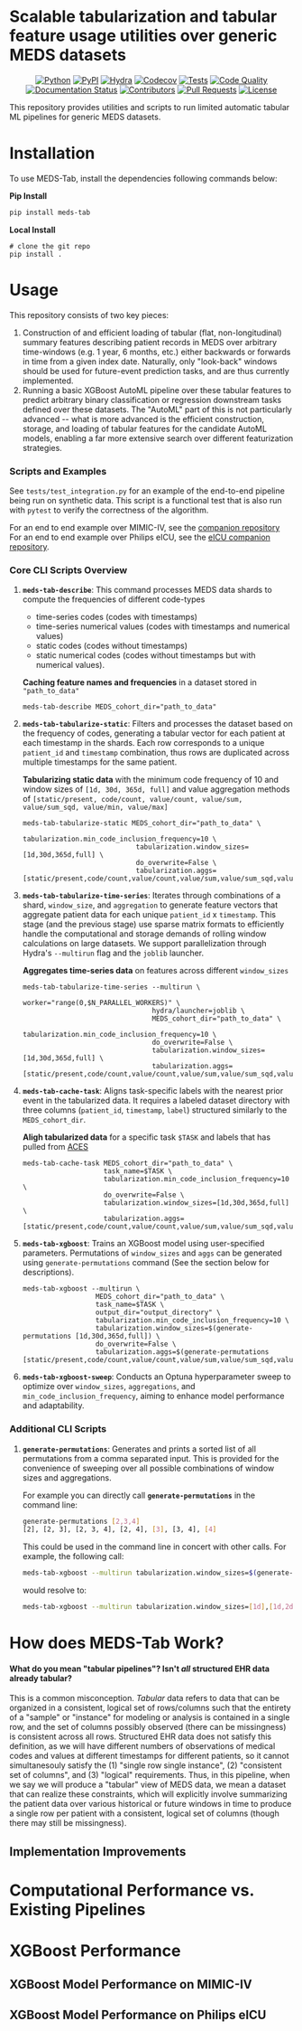 # Scalable tabularization and tabular feature usage utilities over generic MEDS datasets

<p align="center">
  <a href="https://www.python.org/downloads/release/python-3100/"><img alt="Python" src="https://img.shields.io/badge/-Python_3.12+-blue?logo=python&logoColor=white"></a>
  <a href="https://pypi.org/project/meds-tab/"><img alt="PyPI" src="https://img.shields.io/badge/PyPI-v0.2.5-orange?logoColor=orange"></a>
  <a href="https://hydra.cc/"><img alt="Hydra" src="https://img.shields.io/badge/Config-Hydra_1.3-89b8cd"></a>
  <a href="https://codecov.io/gh/mmcdermott/MEDS_Tabular_AutoML"><img alt="Codecov" src="https://codecov.io/gh/mmcdermott/MEDS_Tabular_AutoML/graph/badge.svg?token=6GD05EDQ39"></a>
  <a href="https://github.com/mmcdermott/MEDS_Tabular_AutoML/actions/workflows/tests.yaml"><img alt="Tests" src="https://github.com/mmcdermott/MEDS_Tabular_AutoML/actions/workflows/tests.yaml/badge.svg"></a>
  <a href="https://github.com/mmcdermott/MEDS_Tabular_AutoML/actions/workflows/code-quality-main.yaml"><img alt="Code Quality" src="https://github.com/mmcdermott/MEDS_Tabular_AutoML/actions/workflows/code-quality-main.yaml/badge.svg"></a>
  <a href='https://meds-tab.readthedocs.io/en/latest/?badge=latest'><img src='https://readthedocs.org/projects/meds-tab/badge/?version=latest' alt='Documentation Status' /></a>
  <a href="https://github.com/mmcdermott/MEDS_Tabular_AutoML/graphs/contributors"><img alt="Contributors" src="https://img.shields.io/github/contributors/mmcdermott/MEDS_Tabular_AutoML.svg"></a>
  <a href="https://github.com/mmcdermott/MEDS_Tabular_AutoML/pulls"><img alt="Pull Requests" src="https://img.shields.io/badge/PRs-welcome-brightgreen.svg"></a>
  <a href="https://github.com/mmcdermott/MEDS_Tabular_AutoML#license"><img alt="License" src="https://img.shields.io/badge/License-MIT-green.svg?labelColor=gray"></a>
</p>

This repository provides utilities and scripts to run limited automatic tabular ML pipelines for generic MEDS
datasets.

# Installation

To use MEDS-Tab, install the dependencies following commands below:

**Pip Install**

```bash
pip install meds-tab
```

**Local Install**

```
# clone the git repo
pip install .
```

# Usage

This repository consists of two key pieces:

1. Construction of and efficient loading of tabular (flat, non-longitudinal) summary features describing
   patient records in MEDS over arbitrary time-windows (e.g. 1 year, 6 months, etc.) either backwards or
   forwards in time from a given index date. Naturally, only "look-back" windows should be used for
   future-event prediction tasks, and are thus currently implemented.
2. Running a basic XGBoost AutoML pipeline over these tabular features to predict arbitrary binary classification or regression
   downstream tasks defined over these datasets. The "AutoML" part of this is not particularly advanced --
   what is more advanced is the efficient construction, storage, and loading of tabular features for the
   candidate AutoML models, enabling a far more extensive search over different featurization strategies.

### Scripts and Examples

See `tests/test_integration.py` for an example of the end-to-end pipeline being run on synthetic data. This
script is a functional test that is also run with `pytest` to verify the correctness of the algorithm.

For an end to end example over MIMIC-IV, see the [companion repository](https://github.com/mmcdermott/MEDS_TAB_MIMIC_IV)
For an end to end example over Philips eICU, see the [eICU companion repository](https://github.com/mmcdermott/MEDS_TAB_EICU).

### Core CLI Scripts Overview

1. **`meds-tab-describe`**: This command processes MEDS data shards to compute the frequencies of different code-types

   - time-series codes (codes with timestamps)
   - time-series numerical values (codes with timestamps and numerical values)
   - static codes (codes without timestamps)
   - static numerical codes (codes without timestamps but with numerical values).

   **Caching feature names and frequencies** in a dataset stored in `"path_to_data"`

   ```
   meds-tab-describe MEDS_cohort_dir="path_to_data"
   ```

2. **`meds-tab-tabularize-static`**: Filters and processes the dataset based on the frequency of codes, generating a tabular vector for each patient at each timestamp in the shards. Each row corresponds to a unique `patient_id` and `timestamp` combination, thus rows are duplicated across multiple timestamps for the same patient.

   **Tabularizing static data** with the minimum code frequency of 10 and window sizes of `[1d, 30d, 365d, full]` and value aggregation methods of `[static/present, code/count, value/count, value/sum, value/sum_sqd, value/min, value/max]`

   ```
   meds-tab-tabularize-static MEDS_cohort_dir="path_to_data" \
                               tabularization.min_code_inclusion_frequency=10 \
                               tabularization.window_sizes=[1d,30d,365d,full] \
                               do_overwrite=False \
                               tabularization.aggs=[static/present,code/count,value/count,value/sum,value/sum_sqd,value/min,value/max]"
   ```

3. **`meds-tab-tabularize-time-series`**: Iterates through combinations of a shard, `window_size`, and `aggregation` to generate feature vectors that aggregate patient data for each unique `patient_id` x `timestamp`. This stage (and the previous stage) use sparse matrix formats to efficiently handle the computational and storage demands of rolling window calculations on large datasets. We support parallelization through Hydra's `--multirun` flag and the `joblib` launcher.

   **Aggregates time-series data** on features across different `window_sizes`

   ```
   meds-tab-tabularize-time-series --multirun \
                                   worker="range(0,$N_PARALLEL_WORKERS)" \
                                   hydra/launcher=joblib \
                                   MEDS_cohort_dir="path_to_data" \
                                   tabularization.min_code_inclusion_frequency=10 \
                                   do_overwrite=False \
                                   tabularization.window_sizes=[1d,30d,365d,full] \
                                   tabularization.aggs=[static/present,code/count,value/count,value/sum,value/sum_sqd,value/min,value/max]
   ```

4. **`meds-tab-cache-task`**: Aligns task-specific labels with the nearest prior event in the tabularized data. It requires a labeled dataset directory with three columns (`patient_id`, `timestamp`, `label`) structured similarly to the `MEDS_cohort_dir`.

   **Aligh tabularized data** for a specific task `$TASK` and labels that has pulled from [ACES](https://github.com/justin13601/ACES)

   ```
   meds-tab-cache-task MEDS_cohort_dir="path_to_data" \
                       task_name=$TASK \
                       tabularization.min_code_inclusion_frequency=10 \
                       do_overwrite=False \
                       tabularization.window_sizes=[1d,30d,365d,full] \
                       tabularization.aggs=[static/present,code/count,value/count,value/sum,value/sum_sqd,value/min,value/max]
   ```

5. **`meds-tab-xgboost`**: Trains an XGBoost model using user-specified parameters. Permutations of `window_sizes` and `aggs` can be generated using `generate-permutations` command (See the section below for descriptions).

   ```
   meds-tab-xgboost --multirun \
                     MEDS_cohort_dir="path_to_data" \
                     task_name=$TASK \
                     output_dir="output_directory" \
                     tabularization.min_code_inclusion_frequency=10 \
                     tabularization.window_sizes=$(generate-permutations [1d,30d,365d,full]) \
                     do_overwrite=False \
                     tabularization.aggs=$(generate-permutations [static/present,code/count,value/count,value/sum,value/sum_sqd,value/min,value/max])
   ```

6. **`meds-tab-xgboost-sweep`**: Conducts an Optuna hyperparameter sweep to optimize over `window_sizes`, `aggregations`, and `min_code_inclusion_frequency`, aiming to enhance model performance and adaptability.

### Additional CLI Scripts

1. **`generate-permutations`**: Generates and prints a sorted list of all permutations from a comma separated input. This is provided for the convenience of sweeping over all possible combinations of window sizes and aggregations.

   For example you can directly call **`generate-permutations`** in the command line:

   ```bash
   generate-permutations [2,3,4]
   [2], [2, 3], [2, 3, 4], [2, 4], [3], [3, 4], [4]
   ```

   This could be used in the command line in concert with other calls. For example, the following call:

   ```bash
   meds-tab-xgboost --multirun tabularization.window_sizes=$(generate-permutations [1d,2d,7d,full])
   ```

   would resolve to:

   ```bash
   meds-tab-xgboost --multirun tabularization.window_sizes=[1d],[1d,2d],[1d,2d,7d],[1d,2d,7d,full],[1d,2d,full],[1d,7d],[1d,7d,full],[1d,full],[2d],[2d,7d],[2d,7d,full],[2d,full],[7d],[7d,full],[full]
   ```

# How does MEDS-Tab Work?

#### What do you mean "tabular pipelines"? Isn't _all_ structured EHR data already tabular?

This is a common misconception. _Tabular_ data refers to data that can be organized in a consistent, logical
set of rows/columns such that the entirety of a "sample" or "instance" for modeling or analysis is contained
in a single row, and the set of columns possibly observed (there can be missingness) is consistent across all
rows. Structured EHR data does not satisfy this definition, as we will have different numbers of observations
of medical codes and values at different timestamps for different patients, so it cannot simultanesouly
satisfy the (1) "single row single instance", (2) "consistent set of columns", and (3) "logical" requirements.
Thus, in this pipeline, when we say we will produce a "tabular" view of MEDS data, we mean a dataset that can
realize these constraints, which will explicitly involve summarizing the patient data over various historical
or future windows in time to produce a single row per patient with a consistent, logical set of columns
(though there may still be missingness).

## Implementation Improvements

# Computational Performance vs. Existing Pipelines

# XGBoost Performance

## XGBoost Model Performance on MIMIC-IV

## XGBoost Model Performance on Philips eICU
